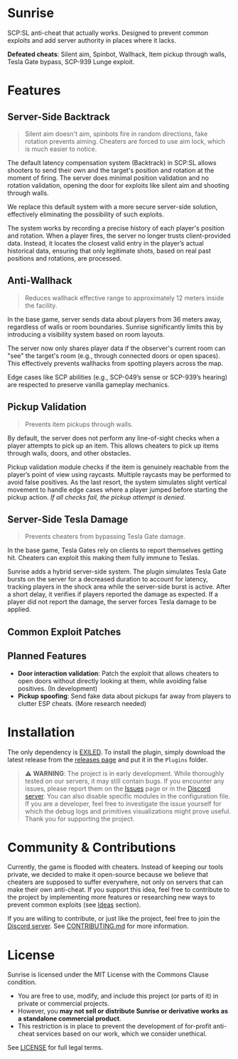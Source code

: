 # Sunrise

SCP:SL anti-cheat that actually works.
Designed to prevent common exploits and add server authority in places where it lacks.

**Defeated cheats**: Silent aim, Spinbot, Wallhack, Item pickup through walls, Tesla Gate bypass, SCP-939 Lunge exploit.

# Features

## Server-Side Backtrack

> Silent aim doesn't aim, spinbots fire in random directions, fake rotation prevents aiming.
> Cheaters are forced to use aim lock, which is much easier to notice.

The default latency compensation system (Backtrack) in SCP:SL
allows shooters to send their own and the target's position and rotation at the moment of firing.
The server does minimal position validation and no rotation validation, opening the door for exploits like silent aim and shooting through walls.

We replace this default system with a more secure server-side solution, effectively eliminating the possibility of such exploits.

The system works by recording a precise history of each player's position and rotation. When a player fires,
the server no longer trusts client-provided data. Instead, it locates the closest valid entry in the player’s actual historical data,
ensuring that only legitimate shots, based on real past positions and rotations, are processed.

## Anti-Wallhack

> Reduces wallhack effective range to approximately 12 meters inside the facility.

In the base game, server sends data about players from 36 meters away, regardless of walls or room boundaries.
Sunrise significantly limits this by introducing a visibility system based on room layouts.

The server now only shares player data if the observer's current room can "see" the target's room (e.g., through connected doors or open spaces).
This effectively prevents wallhacks from spotting players across the map.

Edge cases like SCP abilities (e.g., SCP-049’s sense or SCP-939’s hearing) are respected to preserve vanilla gameplay mechanics.

## Pickup Validation

> Prevents item pickups through walls.

By default, the server does not perform any line-of-sight checks when a player attempts to pick up an item.
This allows cheaters to pick up items through walls, doors, and other obstacles.

Pickup validation module checks if the item is genuinely reachable from the player’s point of view using raycasts.
Multiple raycasts may be performed to avoid false positives.
As the last resort, the system simulates slight vertical movement to handle edge cases where a player jumped before starting the pickup action.
_If all checks fail, the pickup attempt is denied._

## Server-Side Tesla Damage

> Prevents cheaters from bypassing Tesla Gate damage.

In the base game, Tesla Gates rely on clients to report themselves getting hit. Cheaters can exploit this making them fully immune to Teslas.

Sunrise adds a hybrid server-side system. The plugin simulates Tesla Gate bursts on the server for a decreased duration to account for latency,
tracking players in the shock area while the server-side burst is active. After a short delay, it verifies if players reported the damage as expected.
If a player did not report the damage, the server forces Tesla damage to be applied.

## Common Exploit Patches

## Planned Features

- **Door interaction validation**: Patch the exploit that allows cheaters to open doors without directly looking at them, while avoiding false positives. (In development)
- **Pickup spoofing**: Send fake data about pickups far away from players to clutter ESP cheats. (More research needed)

# Installation

The only dependency is [EXILED](https://github.com/ExMod-Team/EXILED). To install the plugin, simply download the
latest release from the [releases page](https://github.com/Banalny-Banan/Sunrise/releases) and put it in the `Plugins` folder.

> ⚠️ **WARNING**: The project is in early development. While thoroughly tested on our servers, it may still contain bugs.
> If you encounter any issues, please report them on the [Issues](https://github.com/Banalny-Banan/Sunrise/issues) page
> or in the [Discord server](https://discord.gg/9nAaRVNCq3). You can also disable specific modules in the configuration file.
> If you are a developer, feel free to investigate the issue yourself for which the debug logs and primitives visualizations might prove useful.
> Thank you for supporting the project.

# Community & Contributions

Currently, the game is flooded with cheaters.
Instead of keeping our tools private, we decided to make it open-source because we believe that
cheaters are supposed to suffer everywhere, not only on servers that can make their own anti-cheat. If you support this idea,
feel free to contribute to the project by implementing more features
or researching new ways to prevent common exploits (see [Ideas](#planned-features) section).

If you are willing to contribute, or just like the project, feel free to join the [Discord server](https://discord.gg/9nAaRVNCq3). See [CONTRIBUTING.md](./CONTRIBUTING.md) for more information.

# License

Sunrise is licensed under the MIT License with the Commons Clause condition.

- You are free to use, modify, and include this project (or parts of it) in private or commercial projects.
- However, you **may not sell or distribute Sunrise or derivative works as a standalone commercial product**.
- This restriction is in place to prevent the development of for-profit anti-cheat services based on our work, which we consider unethical.

See [LICENSE](./LICENSE) for full legal terms.